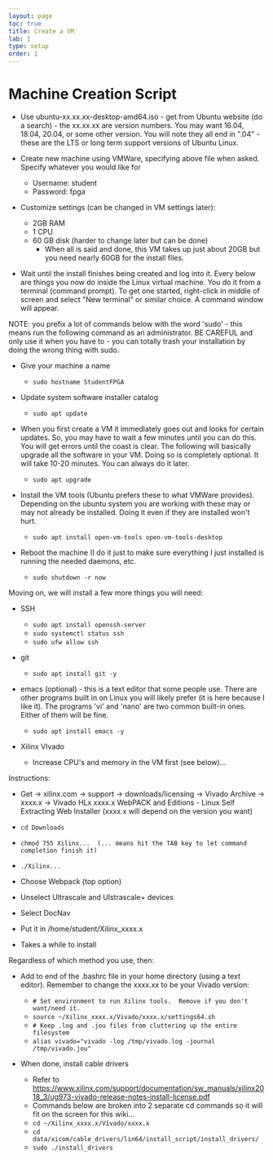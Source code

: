 ```yaml
---
layout: page
toc: true
title: Create a VM
lab: 1
type: setup
order: 1
---
```


# Machine Creation Script
* Use ubuntu-xx.xx.xx-desktop-amd64.iso - get from Ubuntu website (do a search) - the xx.xx.xx are version numbers.  You may want 16.04, 18.04, 20.04, or some other version.  You will note they all end in ".04" - these are the LTS or long term support versions of Ubuntu Linux.

* Create new machine using VMWare, specifying above file when asked.  Specify whatever you would like for 
  * Username: student
  * Password: fpga

* Customize settings (can be changed in VM settings later):
  * 2GB RAM
  * 1 CPU
  * 60 GB disk (harder to change later but can be done)
    * When all is said and done, this VM takes up just about 20GB but you need nearly 60GB for the install files.

* Wait until the install finishes being created and log into it.  Every below are things you now do inside the Linux virtual machine.  You do it from a terminal (command prompt).  To get one started, right-click in middle of screen and select "New terminal" or similar choice.  A command window will appear.

NOTE: you prefix a lot of commands below with the word 'sudo' - this means run the following command as an administrator.  BE CAREFUL and only use it when you have to - you can totally trash your installation by doing the wrong thing with sudo.

* Give your machine a name
  * ``sudo hostname StudentFPGA``

* Update system software installer catalog
  * ``sudo apt update``

* When you first create a VM it immediately goes out and looks for
certain updates.  So, you may have to wait a few minutes until you
can do this.  You will get errors until the coast is clear.  The following 
will basically upgrade all the software in your VM.  Doing so is completely optional. 
It will take 10-20 minutes.  You can always do it later.
  * ``sudo apt upgrade``

* Install the VM tools (Ubuntu prefers these to what VMWare provides).  
Depending on the ubuntu system you are working with these may or may not already 
be installed.  Doing it even if they are installed won't hurt.
  * ``sudo apt install open-vm-tools open-vm-tools-desktop``

* Reboot the machine (I do it just to make sure everything I just installed is running
the needed daemons, etc.
  * ``sudo shutdown -r now``

Moving on, we will install a few more things you will need:
* SSH
  * ``sudo apt install openssh-server``
  * ``sudo systemctl status ssh``
  * ``sudo ufw allow ssh``

* git
  * ``sudo apt install git -y``

* emacs (optional) - this is a text editor that some people use.  There are other programs built in on Linux you will likely prefer (it is here because I like it).  The programs 'vi' and 'nano' are two common built-in ones.  Either of them will be fine.
  * ``sudo apt install emacs -y``

* Xilinx VIvado
  * Increase CPU's and memory in the VM first (see below)...  

Instructions:
  * Get -> xilinx.com -> support -> downloads/licensing -> Vivado Archive -> xxxx.x -> Vivado HLx xxxx.x WebPACK and Editions - Linux Self Extracting Web Installer (xxxx.x will depend on the version you want)
  * ``cd Downloads``
  * ``chmod 755 Xilinx...  (... means hit the TAB key to let command completion finish it)``
  * ``./Xilinx...``

  * Choose Webpack (top option)
  * Unselect Ultrascale and Ulstrascale+ devices
  * Select DocNav
  * Put it in /home/student/Xilinx_xxxx.x
  * Takes a while to install

Regardless of which method you use, then:
* Add to end of the .bashrc file in your home directory (using a text editor).  Remember
to change the xxxx.xx to be your Vivado version:
  * ``# Set environment to run Xilinx tools.  Remove if you don't want/need it.``
  * ``source ~/Xilinx_xxxx.x/Vivado/xxxx.x/settings64.sh``
  * ``# Keep .log and .jou files from cluttering up the entire filesystem``
  * ``alias vivado="vivado -log /tmp/vivado.log -journal /tmp/vivado.jou"``

* When done, install cable drivers
  * Refer to https://www.xilinx.com/support/documentation/sw_manuals/xilinx2018_3/ug973-vivado-release-notes-install-license.pdf
  * Commands below are broken into 2 separate cd commands so it will fit on the screen for this wiki...
  * ``cd ~/Xilinx_xxxx.x/Vivado/xxxx.x``
  * ``cd data/xicom/cable_drivers/lin64/install_script/install_drivers/``
  * ``sudo ./install_drivers``

